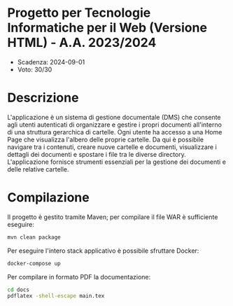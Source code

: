# Progetto per Tecnologie Informatiche per il Web (Versione HTML) - A.A. 2023/2024

- Scadenza: 2024-09-01
- Voto: 30/30

# Descrizione

L'applicazione è un sistema di gestione documentale (DMS) che consente agli utenti autenticati di organizzare e gestire i propri documenti all'interno di una struttura gerarchica di cartelle. Ogni utente ha accesso a una Home Page che visualizza l'albero delle proprie cartelle. Da qui è possibile navigare tra i contenuti, creare nuove cartelle e documenti, visualizzare i dettagli dei documenti e spostare i file tra le diverse directory. L'applicazione fornisce strumenti essenziali per la gestione dei documenti e delle relative cartelle.

# Compilazione

Il progetto è gestito tramite Maven; per compilare il file WAR è sufficiente eseguire:

```bash
mvn clean package
```

Per eseguire l'intero stack applicativo è possibile sfruttare Docker:

```bash
docker-compose up
```

Per compilare in formato PDF la documentazione:

```bash
cd docs
pdflatex -shell-escape main.tex
```
